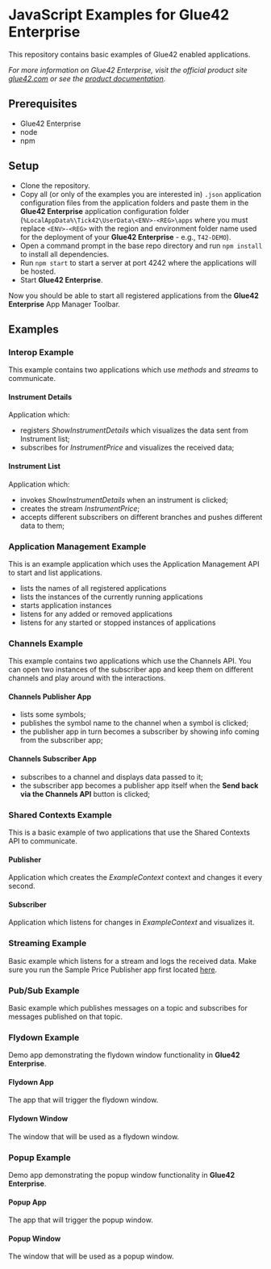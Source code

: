 # JavaScript Examples for Glue42 Enterprise

This repository contains basic examples of Glue42 enabled applications.

*For more information on Glue42 Enterprise, visit the official product site [glue42.com](https://glue42.com/) or see the [product documentation](https://docs.glue42.com).*

## Prerequisites

- Glue42 Enterprise
- node
- npm

## Setup

- Clone the repository.
- Copy all (or only of the examples you are interested in) `.json` application configuration files from the application folders and paste them in the **Glue42 Enterprise** application configuration folder (`%LocalAppData%\Tick42\UserData\<ENV>-<REG>\apps` where you must replace `<ENV>-<REG>` with the region and environment folder name used for the deployment of your **Glue42 Enterprise** - e.g., `T42-DEMO`).  
- Open a command prompt in the base repo directory and run `npm install` to install all dependencies. 
- Run `npm start` to start a server at port 4242 where the applications will be hosted.
- Start **Glue42 Enterprise**. 

Now you should be able to start all registered applications from the **Glue42 Enterprise** App Manager Toolbar.

## Examples

### Interop Example

This example contains two applications which use *methods* and *streams* to communicate.

#### Instrument Details

Application which:

- registers *ShowInstrumentDetails* which visualizes the data sent from Instrument list;
- subscribes for *InstrumentPrice* and visualizes the received data;

#### Instrument List

Application which:

- invokes *ShowInstrumentDetails* when an instrument is clicked;
- creates the stream *InstrumentPrice*;
- accepts different subscribers on different branches and pushes different data to them;

### Application Management Example

This is an example application which uses the Application Management API to start and list applications.

- lists the names of all registered applications
- lists the instances of the currently running applications
- starts application instances
- listens for any added or removed applications
- listens for any started or stopped instances of applications

### Channels Example

This example contains two applications which use the Channels API.
You can open two instances of the subscriber app and keep them on different channels and play around with the interactions.

#### Channels Publisher App

- lists some symbols;
- publishes the symbol name to the channel when a symbol is clicked;
- the publisher app in turn becomes a subscriber by showing info coming from the subscriber app;

#### Channels Subscriber App

- subscribes to a channel and displays data passed to it;
- the subscriber app becomes a publisher app itself when the **Send back via the Channels API** button is clicked;

### Shared Contexts Example

This is a basic example of two applications that use the Shared Contexts API to communicate.

#### Publisher

Application which creates the *ExampleContext* context and changes it every second.

#### Subscriber

Application which listens for changes in *ExampleContext* and visualizes it.

### Streaming Example

Basic example which listens for a stream and logs the received data.
Make sure you run the Sample Price Publisher app first located [here](https://github.com/Tick42/g4e-tutorial/tree/master/support).

### Pub/Sub Example

Basic example which publishes messages on a topic and subscribes for messages published on that topic.

### Flydown Example

Demo app demonstrating the flydown window functionality in **Glue42 Enterprise**.

#### Flydown App

The app that will trigger the flydown window.

#### Flydown Window

The window that will be used as a flydown window.

### Popup Example

Demo app demonstrating the popup window functionality in **Glue42 Enterprise**.

#### Popup App

The app that will trigger the popup window.

#### Popup Window

The window that will be used as a popup window.